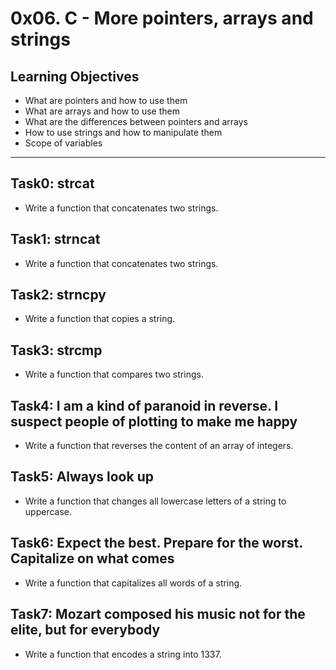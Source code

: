 # 0x06. C - More pointers, arrays and strings

## Learning Objectives
* What are pointers and how to use them
* What are arrays and how to use them
* What are the differences between pointers and arrays
* How to use strings and how to manipulate them
* Scope of variables

---

## Task0: strcat
* Write a function that concatenates two strings.

## Task1: strncat
* Write a function that concatenates two strings.

## Task2: strncpy
* Write a function that copies a string.

## Task3: strcmp
* Write a function that compares two strings.

## Task4: I am a kind of paranoid in reverse. I suspect people of plotting to make me happy
* Write a function that reverses the content of an array of integers.

## Task5: Always look up
* Write a function that changes all lowercase letters of a string to uppercase.

## Task6: Expect the best. Prepare for the worst. Capitalize on what comes
* Write a function that capitalizes all words of a string.

## Task7: Mozart composed his music not for the elite, but for everybody
* Write a function that encodes a string into 1337.

